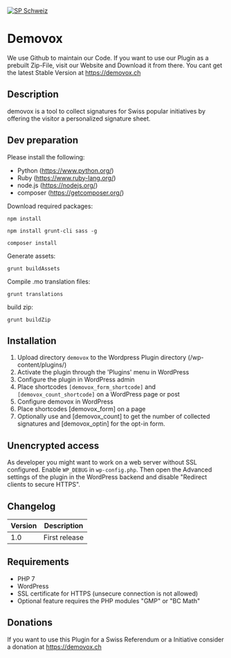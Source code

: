 [![SP Schweiz](https://www.sp-ps.ch/sites/all/themes/sp_ps/logo.png)](http://sp-ps.ch)
# Demovox

We use Github to maintain our Code. If you want to use our Plugin as a prebuilt Zip-File, visit our Website and Download it from there.
You cant get the latest Stable Version at https://demovox.ch

## Description

demovox is a tool to collect signatures for Swiss popular initiatives by offering the visitor a personalized signature sheet.

## Dev preparation

Please install the following:
* Python (https://www.python.org/)
* Ruby (https://www.ruby-lang.org/)
* node.js (https://nodejs.org/)
* composer (https://getcomposer.org/)

Download required packages:

`npm install`

`npm install grunt-cli sass -g`

`composer install`

Generate assets:

`grunt buildAssets`

Compile .mo translation files:

`grunt translations`

build zip:

`grunt buildZip`

## Installation

1. Upload directory `demovox` to the Wordpress Plugin directory (/wp-content/plugins/)
2. Activate the plugin through the 'Plugins' menu in WordPress
3. Configure the plugin in WordPress admin
4. Place shortcodes `[demovox_form_shortcode]` and `[demovox_count_shortcode]` on a WordPress page or post
3. Configure demovox in WordPress
4. Place shortcodes [demovox_form] on a page
5. Optionally use and [demovox_count] to get the number of collected signatures and [demovox_optin] for the opt-in form.

## Unencrypted access

As developer you might want to work on a web server without SSL configured. Enable `WP_DEBUG` in `wp-config.php`. Then
open the Advanced settings of the plugin in the WordPress backend and disable "Redirect clients to secure HTTPS".

## Changelog

| Version | Description |
| ------- | ----------- |
| 1.0 | First release |

## Requirements
* PHP 7
* WordPress
* SSL certificate for HTTPS (unsecure connection is not allowed)
* Optional feature requires the PHP modules "GMP" or "BC Math"

## Donations

If you want to use this Plugin for a Swiss Referendum or a Initiative consider a donation at https://demovox.ch
